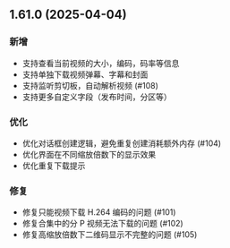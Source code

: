 ## 1.61.0 (2025-04-04)
### 新增
* 支持查看当前视频的大小，编码，码率等信息
* 支持单独下载视频弹幕、字幕和封面
* 支持监听剪切板，自动解析视频 (#108)
* 支持更多自定义字段（发布时间，分区等）

### 优化
* 优化对话框创建逻辑，避免重复创建消耗额外内存 (#104)
* 优化界面在不同缩放倍数下的显示效果
* 优化重复下载提示

### 修复
* 修复只能视频下载 H.264 编码的问题 (#101)
* 修复合集中的分 P 视频无法下载的问题 (#102)
* 修复高缩放倍数下二维码显示不完整的问题 (#105)